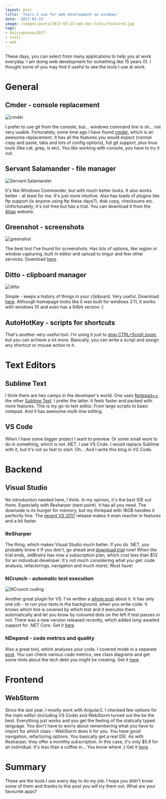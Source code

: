 ```yaml
---
layout: post
title: 'Tools I use for web development on windows'
date: '2017-03-23'
image: /images/posts/2017-03-23-web-dev-tools/featured.jpg
tags: 
- dajsiepoznac2017
- tools
- web
---
```

These days, you can select from many applications to help you at work everyday. I am doing web development for something like 15 years (!). I thought some of you may find it useful to see the tools I use at work. 

# General 

## Cmder - console replacement 

![cmder](/images/posts/2017-03-23-web-dev-tools/cmder.png)

I prefer to use git from the console, but... windows command line is sh... not very usable. Fortunately, some time ago I have found [cmder](http://cmder.net/), which is an awesome replacement. It has all the features you would expect (normal copy and paste, tabs and lots of config options), full git support, plus linux tools (like cat, grep, ls etc). You like working with console, you have to try it out.  

## Servant Salamander - file manager

![Servant Salamander](/images/posts/2017-03-23-web-dev-tools/salamander.png)

It's like Windows Commander, but with much better looks. It also works better - at least for me. It's just more intuitive. Also has loads of plugins like ftp support (is anyone using ftp these days?), disk copy, checksums etc. Unfortunately, it's not free but has a trial. You can download it from the [Altap](https://www.altap.cz/) website. 

## Greenshot - screenshots 

![greenshot](/images/posts/2017-03-23-web-dev-tools/greenshot.png)

The best tool I've found for screenshots. Has lots of options, like region or window capturing, built in editor and upload to imgur and few other services. Download [here](http://getgreenshot.org/).

## Ditto - clipboard manager

![ditto](/images/posts/2017-03-23-web-dev-tools/ditto.png)

Simple - keeps a history of things in your clipboard. Very useful. Download [here](http://ditto-cp.sourceforge.net/). Although homepage looks like it was built for windows 3.11, it works with windows 10 and even has a 64bit version :)

## AutoHotKey - scripts for shortcuts 
That's another very useful tool. I'm using it just to [stop CTRL+Scroll zoom](/2016/03/18/stop-ctrl-scroll-zoom/), but you can achieve a lot more. Basically, you can write a script and assign any shortcut or mouse action to it. 

# Text Editors 

## Sublime Text 
I think there are two camps in the developer's world. One uses [Notepad++](https://notepad-plus-plus.org/), the other [Sublime Text](https://www.sublimetext.com/3). I prefer the latter. It feels faster and packed with more features. This is my go-to text editor. From large scripts to basic notepad. And it has awesome multi-line editing. 

## VS Code 
When I have some bigger project I want to preview. Or some small work to do in something, which is not .NET, I use VS Code. I would replace Sublime with it, but it's not so fast to start. Oh... And I write this blog in VS Code. 

# Backend 

## Visual Studio  
No introduction needed here, I think. In my opinion, it's the best IDE out there. Especially with Resharper (next point). It has all you need. The downside is its hunger for memory, but my thinkpad with 16GB handles it perfectly fine. The [recent VS 2017](/2017/03/07/visual-studio-2017-first-impressions/) release makes it even reacher in features and a bit faster. 

### ReSharper
The thing, which makes Visual Studio much better. If you do .NET, you probably know it If you don't, go ahead and [download trial](https://www.jetbrains.com/resharper/?fromMenu) now! When the trial ends, JetBrains has now a subscription plan, which cost less than $13 for an individual developer. It's not much considering what you get: code analysis, refactorings, navigation and much more). Must have! 

### NCrunch - automatic test execution

![NCrunch coding](/images/posts/2017-03-23-web-dev-tools/ncrunch.gif)

Another great plugin for VS. I've written a [whole post](/2016/07/28/continous-testing-in-visualstudio-with-ncrunch/) about it. It has only one job - to run your tests in the background, when you write code. It knows which line is covered by which test and it executes them automatically and let you know by coloured dots on the left if test passes or not. There was a new version released recently, which added long-awaited support for .NET Core. Get it [here](http://www.ncrunch.net/)

### NDepend - code metrics and quality 
Also a great tool, which analyses your code. I covered mode in a separate [post](/2016/07/18/becoming-a-better-developer-with-ndepend/). You can check various code metrics, see class diagrams and get some hints about the tech debt you might be creating. Get it [here](http://www.ndepend.com/).   

# Frontend 

## WebStorm 
Since the last year, I mostly work with Angular2. I checked few options for the main editor (including VS Code) and WebStorm turned out the be the best. Everything just works and you get the feeling of the statically typed language. You don't have to worry about remembering what you have to import for which class - WebStorm does it for you. You have good navigation, refactoring options. You basically get a real IDE. As with Resharper, they offer a monthly subscription. In this case, it's only $5.9 for an individual. It's less than a coffee in... You know where ;) Get it [here](https://www.jetbrains.com/webstorm/?fromMenu). 

# Summary
These are the tools I use every day to do my job. I hope you didn't know some of them and thanks to this post you will try them out. What are your favourite apps? 